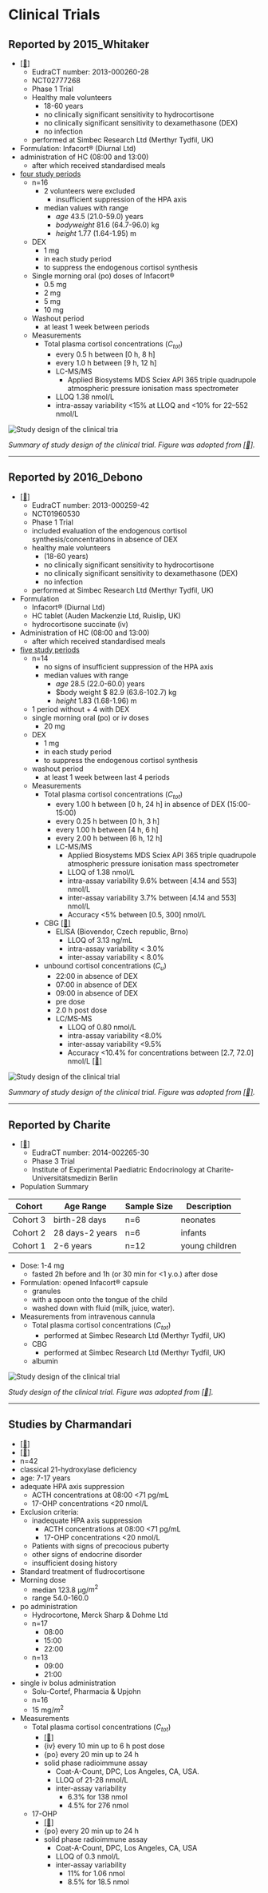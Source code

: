 # Clinical Trials
## Reported by 2015_Whitaker 
* [[📖]](https://doi.org/10.1210/jc.2014-4060 "Whitaker, 2015")
    * EudraCT number: 2013-000260-28
    * NCT02777268
    * Phase 1 Trial
    * Healthy male volunteers
        * 18-60 years
        * no clinically significant sensitivity to hydrocortisone
        * no clinically significant sensitivity to dexamethasone (DEX)  
        * no infection
    * performed at Simbec Research Ltd (Merthyr Tydfil, UK)
* Formulation: Infacort® (Diurnal Ltd)
* administration of HC (08:00 and 13:00)
    * after which received standardised meals
* <u>four study periods</u>
    * n=16
        * 2 volunteers were excluded 
            * insufficient suppression of the HPA axis
        * median values with range
            * $age$ 43.5 (21.0-59.0) years
            * $body weight$ 81.6 (64.7-96.0) kg
            * $height$ 1.77 (1.64-1.95) m
    * DEX
        * 1 mg 
        * in each study period
        * to suppress the endogenous cortisol synthesis
    * Single morning oral (po) doses of Infacort®
        * 0.5 mg 
        * 2   mg
        * 5   mg
        * 10  mg 
    * Washout period 
        * at least 1 week between periods
    * Measurements
        * Total plasma cortisol concentrations ($C_{tot}$)
            * every 0.5 h between [0 h, 8 h] 
            * every 1.0 h between [9 h, 12 h]
            * LC-MS/MS
              * Applied Biosystems MDS Sciex API 365 triple quadrupole atmospheric pressure ionisation mass spectrometer
            * LLOQ 1.38 nmol/L
            * intra-assay variability <15% at LLOQ and <10% for 22–552 nmol/L

![Study design of the clinical tria](./screenshots/study_design_2015_Whitaker.png)

*Summary of study design of the clinical trial. Figure was adopted from [[📖]](https://doi.org/10.1007/s40262-017-0575-8 "Melin, 2018").*

---

## Reported by 2016_Debono 
* [[📖]](https://doi.org/10.1210/jc.2015-3694 "Debono, 2016")
    * EudraCT number: 2013-000259-42
    * NCT01960530
    * Phase 1 Trial
    * included evaluation of the endogenous cortisol synthesis/concentrations in absence of DEX
    * healthy male volunteers 
        * (18-60 years)
        * no clinically significant sensitivity to hydrocortisone
        * no clinically significant sensitivity to dexamethasone (DEX)  
        * no infection
    * performed at Simbec Research Ltd (Merthyr Tydfil, UK)
* Formulation
    * Infacort® (Diurnal Ltd)
    * HC tablet (Auden Mackenzie Ltd, Ruislip, UK)
    * hydrocortisone succinate (iv)
* Administration of HC (08:00 and 13:00)
    * after which received standardised meals
* <u>five study periods</u>
    * n=14
        * no signs of insufficient suppression of the HPA axis
        * median values with range
            * $age$ 28.5 (22.0-60.0) years
            * $body weight $ 82.9 (63.6-102.7) kg
            * $height$ 1.83 (1.68-1.96) m
    * 1 period without + 4 with DEX 
    * single morning oral (po) or iv doses
        * 20  mg 
    * DEX
        * 1 mg 
        * in each study period
        * to suppress the endogenous cortisol synthesis
    * washout period 
        * at least 1 week between last 4 periods
    * Measurements
        * Total plasma cortisol concentrations ($C_{tot}$)
            * every 1.00 h between [0 h, 24 h] in absence of DEX (15:00-15:00)
            * every 0.25 h between [0 h, 3 h] 
            * every 1.00 h between [4 h, 6 h]
            * every 2.00 h between [6 h, 12 h]
            * LC-MS/MS
                * Applied Biosystems MDS Sciex API 365 triple quadrupole atmospheric pressure ionisation mass spectrometer
                * LLOQ of 1.38 nmol/L
                * intra-assay variability 9.6% between [4.14 and 553] nmol/L
                * inter-assay variability 3.7% between [4.14 and 553] nmol/L
                * Accuracy <5% between [0.5, 300] nmol/L
        * CBG [[📖]](https://doi.org/10.1016/s0009-8981(02)00417-5 "Lewis, 2003")
            * ELISA (Biovendor, Czech republic, Brno)
                * LLOQ of 3.13 ng/mL
                * intra-assay variability < 3.0%
                * inter-assay variability < 8.0%
        * unbound cortisol concentrations ($C_u$)
            * 22:00 in absence of DEX
            * 07:00 in absence of DEX
            * 09:00 in absence of DEX
            * pre dose
            * 2.0 h post dose
            * LC/MS-MS
                * LLOQ of 0.80 nmol/L
                * intra-assay variability <8.0%
                * inter-assay variability <9.5%
                * Accuracy <10.4% for concentrations between [2.7, 72.0] nmol/L [[📖]](https://doi.org/10.1016/j.jchromb.2011.11.036 "Jones, 2012")

![Study design of the clinical trial](./screenshots/study_design_2016_Debono.png)

*Summary of study design of the clinical trial. Figure was adopted from [[📖]](https://doi.org/10.1007/s40262-017-0575-8 "Melin, 2018").*

---

## Reported by Charite 
* [[📖]](https://doi.org/10.1210/jc.2015-3694 "Debono, 2016")
    * EudraCT number: 2014-002265-30 
    * Phase 3 Trial
    * Institute of Experimental Paediatric Endocrinology at Charite-Universitätsmedizin Berlin
* Population Summary

| Cohort       | Age Range         | Sample Size | Description                       |
|--------------|-------------------|-------------|-----------------------------------|
| Cohort 3     | birth-28 days     | n=6         | neonates                          |
| Cohort 2     | 28 days-2 years   | n=6         | infants                           |
| Cohort 1     | 2-6 years         | n=12        | young children                    |

* Dose: 1-4 mg
    * fasted 2h before and 1h (or 30 min for <1 y.o.) after dose 
* Formulation: opened Infacort® capsule
    * granules
    * with a spoon onto the tongue of the child 
    * washed down with fluid (milk, juice, water).
* Measurements from intravenous cannula
    * Total plasma cortisol concentrations ($C_{tot}$)
        * performed at Simbec Research Ltd (Merthyr Tydfil, UK)
    * CBG
        * performed at Simbec Research Ltd (Merthyr Tydfil, UK)
    * albumin

![Study design of the clinical trial](./screenshots/study_design_2014_Charite.png)

*Study design of the clinical trial. Figure was adopted from [[📖]](https://refubium.fu-berlin.de/handle/fub188/23620 "PhD thesis of Johanna Melin").*

---

## Studies by Charmandari  
* [[📖]](https://doi.org/10.1210/jcem.86.10.7972 "Charmandari, 2001b")
* [[📖]](https://doi.org/10.1677/joe.0.1690065 "Charmandari, 2001c")
* n=42
* classical 21-hydroxylase deficiency
* age: 7-17 years
* adequate HPA axis suppression
    * ACTH concentrations at 08:00 <71 pg/mL 
    * 17-OHP concentrations <20 nmol/L
* Exclusion criteria: 
    * inadequate HPA axis suppression
        * ACTH concentrations at 08:00 <71 pg/mL 
        * 17-OHP concentrations <20 nmol/L
    * Patients with signs of precocious puberty
    * other signs of endocrine disorder
    * insufficient dosing history
* Standard treatment of fludrocortisone
* Morning dose
    * median 123.8 μg/$m^2$
    * range 54.0-160.0
* po administration
    * Hydrocortone, Merck Sharp & Dohme Ltd
    * n=17
        * 08:00
        * 15:00  
        * 22:00
    * n=13
        * 09:00  
        * 21:00
* single iv bolus administration
    * Solu-Cortef, Pharmacia & Upjohn 
    * n=16
    * 15 mg/$m^2$
* Measurements 
    * Total plasma cortisol concentrations ($C_{tot}$) 
        * [[📖]](https://doi.org/10.1210/jcem.86.10.7972 "Charmandari, 2001b")
        * {iv} every 10 min up to 6 h post dose
        * {po} every 20 min up to 24 h
        * solid phase radioimmune assay
            * Coat-A-Count, DPC, Los Angeles, CA, USA.
            * LLOQ of 21-28 nmol/L
            * inter-assay variability 
                * 6.3% for 138 nmol
                * 4.5% for 276 nmol
    * 17-OHP 
        * [[📖]](https://doi.org/10.1677/joe.0.1690065 "Charmandari, 2001c")
        * {po} every 20 min up to 24 h
        * solid phase radioimmune assay
            * Coat-A-Count, DPC, Los Angeles, CA, USA
            * LLOQ of 0.3 nmol/L
            * inter-assay variability 
                * 11% for 1.06 nmol
                * 8.5% for 18.5 nmol

